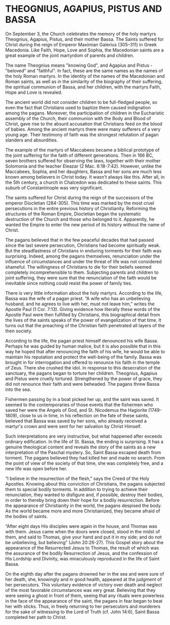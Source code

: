 # THEOGNIUS, AGAPIUS, PISTUS AND BASSA

On September 3, the Church celebrates the memory of the holy martyrs Theognius, Agapius, Pistus, and their mother Bassa. The Saints suffered for Christ during the reign of Emperor Maximian Galerius (305–311) in Greek Macedonia. Like Faith, Hope, Love and Sophia, the Macedonian saints are a great example of the joint martyrdom of parents and children.

The name Theognius means "knowing God", and Agapius and Pistus - "beloved" and "faithful". In fact, these are the same names as the names of the holy Roman martyrs. In the identity of the names of the Macedonian and Roman saints, as well as in the similarity of the biography of their suffering, the spiritual communion of Bassa, and her children, with the martyrs Faith, Hope and Love is revealed.

The ancient world did not consider children to be full-fledged people, so even the fact that Christians used to baptize them caused indignation among the pagans. Moreover, the participation of children in the Eucharistic assembly of the Church, their communion with the Body and Blood of Christ, gave rise to the absurd accusation that Christians feed on the blood of babies. Among the ancient martyrs there were many sufferers of a very young age. Their testimony of faith was the strongest refutation of pagan slanders and absurdities.

The example of the martyrs of Maccabees became a biblical prototype of the joint suffering for the faith of different generations. Then in 166 BC, seven brothers suffered for observing the laws, together with their mother Solomonia and the teacher Eleazar (2 Mac. 6:18-7:42). However, unlike the Maccabees, Sophia, and her daughters, Bassa and her sons are much less known among believers in Christ today. It wasn't always like this. After all, in the 5th century, a church in Chalcedon was dedicated to these saints. This suburb of Constantinople was very significant.

The saints suffered for Christ during the reign of the successors of the emperor Diocletian (284-305). This time was marked by the most cruel persecutions in the entire previous history of Christianity. Reforming the structures of the Roman Empire, Diocletian began the systematic destruction of the Church and those who belonged to it. Apparently, he wanted the Empire to enter the new period of its history without the name of Christ.

The pagans believed that in the few peaceful decades that had passed since the last severe persecution, Christians had become spiritually weak. But the steadfastness of Christians in enduring torments for their faith was surprising. Indeed, among the pagans themselves, renunciation under the influence of circumstances and under the threat of life was not considered shameful. The willingness of Christians to die for their beliefs seemed completely incomprehensible to them. Subjecting parents and children to joint suffering, they were sure that the renunciation of the faith would be inevitable since nothing could resist the power of family ties.

There is very little information about the holy martyrs. According to the life, Bassa was the wife of a pagan priest. “A wife who has an unbelieving husband, and he agrees to live with her, must not leave him,” writes the Apostle Paul (1 Cor. 7:13). Giving evidence how literally these words of the Apostle Paul were then fulfilled by Christians, this biographical detail from the lives of the saints speaks of the power of evangelization of that time. It turns out that the preaching of the Christian faith penetrated all layers of the then society.

According to the life, the pagan priest himself denounced his wife Bassa. Perhaps he was guided by human malice, but it is also possible that in this way he hoped that after renouncing the faith of his wife, he would be able to maintain his reputation and protect the well-being of the family. Bassa was brought in for interrogation and offered to renounce his faith in the temple of Zeus. There she crushed the idol. In response to this desecration of the sanctuary, the pagans began to torture her children. Theognius, Agapius and Pistus were cruelly tortured. Strengthened by the power of grace, they did not renounce their faith and were beheaded. The pagans threw Bassa into the sea.

Fishermen passing by in a boat picked her up, and the saint was saved. It seemed to the contemporaries of those events that the fishermen who saved her were the Angels of God, and St. Nicodemus the Hagiorite (1749-1809), close to us in time, in his reflection on the fate of these saints, believed that Bassa was saved by her sons, who already received a martyr's crown and were sent for her salvation by Christ Himself.

Such interpretations are very instructive, but what happened after exceeds ordinary edification. In the life of St. Bassa, the ending is surprising. It has a genuine theological content and reveals the story of the saints as a new interpretation of the Paschal mystery. So, Saint Bassa escaped death from torment. The pagans believed they had killed her and made no search. From the point of view of the society of that time, she was completely free, and a new life was open before her.

“I believe in the resurrection of the flesh,” says the Creed of the Holy Apostles. Knowing about this conviction of Christians, the pagans subjected them to special bodily torments. In addition to trying to achieve their renunciation, they wanted to disfigure and, if possible, destroy their bodies, in order to thereby bring down their hope for a bodily resurrection. Before the appearance of Christianity in the world, the pagans despised the body. As the world became more and more Christianized, they became afraid of the bodies of saints.

“After eight days His disciples were again in the house, and Thomas was with them. Jesus came when the doors were closed, stood in the midst of them, and said to Thomas, give your hand and put it in my side; and do not be unbelieving, but believing” (John 20:26-27). This Gospel story about the appearance of the Resurrected Jesus to Thomas, the result of which was the assurance of the bodily Resurrection of Jesus, and the confession of His Lordship and Divinity, was miraculously reproduced in the life of Saint Bassa.

On the eighth day after the pagans drowned her in the sea and were sure of her death, she, knowingly and in good health, appeared at the judgment of her persecutors. This voluntary evidence of victory over death and neglect of the most favorable circumstances was very great. Believing that they were seeing a ghost in front of them, seeing that any rituals were powerless in the face of the appearance of the saint, the pagans in fear began to beat her with sticks. Thus, in freely returning to her persecutors and murderers for the sake of witnessing to the Lord of Truth (cf. John 14:6), Saint Bassa completed her path to Christ.
